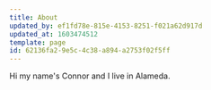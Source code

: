 ```yaml
---
title: About
updated_by: ef1fd78e-815e-4153-8251-f021a62d917d
updated_at: 1603474512
template: page
id: 62136fa2-9e5c-4c38-a894-a2753f02f5ff
---
```

Hi my name's Connor and I live in Alameda.
